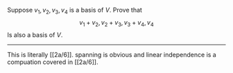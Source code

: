 Suppose $v_1,v_2,v_3,v_4$ is a basis of $V$. Prove that
$$
v_1+v_2,v_2+v_3,v_3+v_4,v_4
$$
Is also a basis of $V$.

---

This is literally [[2a/6]]. spanning is obvious and linear independence is a compuation covered in [[2a/6]].
